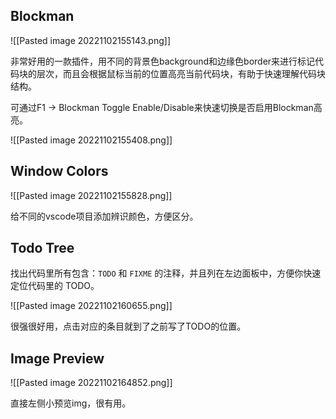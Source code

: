 ## Blockman

![[Pasted image 20221102155143.png]]

非常好用的一款插件，用不同的背景色background和边缘色border来进行标记代码块的层次，而且会根据鼠标当前的位置高亮当前代码块，有助于快速理解代码块结构。

可通过F1 -> Blockman Toggle Enable/Disable来快速切换是否启用Blockman高亮。

![[Pasted image 20221102155408.png]]

## Window Colors

![[Pasted image 20221102155828.png]]

给不同的vscode项目添加辨识颜色，方便区分。

## Todo Tree

找出代码里所有包含：`TODO` 和 `FIXME` 的注释，并且列在左边面板中，方便你快速定位代码里的 TODO。

![[Pasted image 20221102160655.png]]

很强很好用，点击对应的条目就到了之前写了TODO的位置。

## Image Preview

![[Pasted image 20221102164852.png]]

直接左侧小预览img，很有用。



